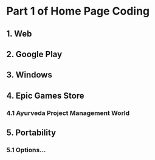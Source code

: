 # Part 1 of Home Page Coding

## 1. Web

## 2. Google Play

## 3. Windows

## 4. Epic Games Store
### 4.1 Ayurveda Project Management World

## 5. Portability
### 5.1 Options...

